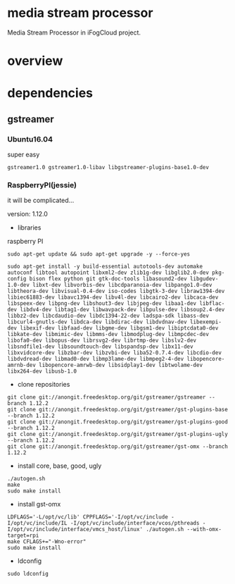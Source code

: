 # media stream processor

Media Stream Processor in iFogCloud project.

# overview

# dependencies

## gstreamer

### Ubuntu16.04

super easy

```
gstreamer1.0 gstreamer1.0-libav libgstreamer-plugins-base1.0-dev
```

### RaspberryPI(jessie)

it will be complicated...

version: 1.12.0

* libraries

raspberry PI

```
sudo apt-get update && sudo apt-get upgrade -y --force-yes

sudo apt-get install -y build-essential autotools-dev automake autoconf libtool autopoint libxml2-dev zlib1g-dev libglib2.0-dev pkg-config bison flex python git gtk-doc-tools libasound2-dev libgudev-1.0-dev libxt-dev libvorbis-dev libcdparanoia-dev libpango1.0-dev libtheora-dev libvisual-0.4-dev iso-codes libgtk-3-dev libraw1394-dev libiec61883-dev libavc1394-dev libv4l-dev libcairo2-dev libcaca-dev libspeex-dev libpng-dev libshout3-dev libjpeg-dev libaa1-dev libflac-dev libdv4-dev libtag1-dev libwavpack-dev libpulse-dev libsoup2.4-dev libbz2-dev libcdaudio-dev libdc1394-22-dev ladspa-sdk libass-dev libcurl4-gnutls-dev libdca-dev libdirac-dev libdvdnav-dev libexempi-dev libexif-dev libfaad-dev libgme-dev libgsm1-dev libiptcdata0-dev libkate-dev libmimic-dev libmms-dev libmodplug-dev libmpcdec-dev libofa0-dev libopus-dev librsvg2-dev librtmp-dev libslv2-dev libsndfile1-dev libsoundtouch-dev libspandsp-dev libx11-dev libxvidcore-dev libzbar-dev libzvbi-dev liba52-0.7.4-dev libcdio-dev libdvdread-dev libmad0-dev libmp3lame-dev libmpeg2-4-dev libopencore-amrnb-dev libopencore-amrwb-dev libsidplay1-dev libtwolame-dev libx264-dev libusb-1.0
```

* clone repositories

```
git clone git://anongit.freedesktop.org/git/gstreamer/gstreamer --branch 1.12.2
git clone git://anongit.freedesktop.org/git/gstreamer/gst-plugins-base --branch 1.12.2
git clone git://anongit.freedesktop.org/git/gstreamer/gst-plugins-good --branch 1.12.2
git clone git://anongit.freedesktop.org/git/gstreamer/gst-plugins-ugly --branch 1.12.2
git clone git://anongit.freedesktop.org/git/gstreamer/gst-omx --branch 1.12.2
```

* install core, base, good, ugly

```
./autogen.sh
make
sudo make install
```

* install gst-omx


```
LDFLAGS='-L/opt/vc/lib' CPPFLAGS='-I/opt/vc/include -I/opt/vc/include/IL -I/opt/vc/include/interface/vcos/pthreads -I/opt/vc/include/interface/vmcs_host/linux' ./autogen.sh --with-omx-target=rpi
make CFLAGS+="-Wno-error"
sudo make install
```


* ldconfig

```
sudo ldconfig
```


